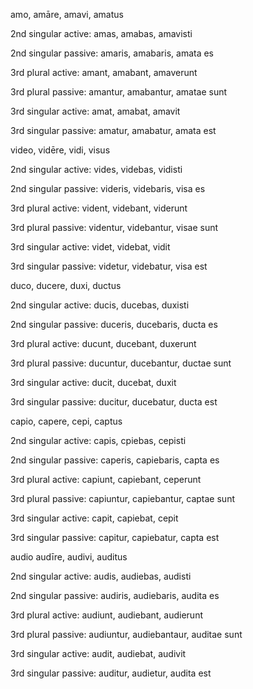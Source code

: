 amo, amāre, amavi, amatus

 2nd singular active: amas, amabas, amavisti
 
 2nd singular passive: amaris, amabaris, amata es
 
 3rd plural active: amant, amabant, amaverunt
 
 3rd plural passive: amantur, amabantur, amatae sunt
 
 3rd singular active: amat, amabat, amavit
 
 3rd singular passive: amatur, amabatur, amata est
 
video, vidēre, vidi, visus

2nd singular active: vides, videbas, vidisti 

 2nd singular passive: videris, videbaris, visa es
 
 3rd plural active: vident, videbant, viderunt
 
 3rd plural passive: videntur, videbantur, visae sunt
 
 3rd singular active: videt, videbat, vidit
 
 3rd singular passive: videtur, videbatur, visa est
 
duco, ducere, duxi, ductus

2nd singular active: ducis, ducebas, duxisti

2nd singular passive: duceris, ducebaris, ducta es
 
3rd plural active: ducunt, ducebant, duxerunt
 
3rd plural passive: ducuntur, ducebantur, ductae sunt 
 
3rd singular active: ducit, ducebat, duxit
 
3rd singular passive: ducitur, ducebatur, ducta est
 
capio, capere, cepi, captus

2nd singular active: capis, cpiebas, cepisti 

2nd singular passive: caperis, capiebaris, capta es
 
3rd plural active: capiunt, capiebant, ceperunt
 
3rd plural passive: capiuntur, capiebantur, captae sunt
 
3rd singular active: capit, capiebat, cepit
 
3rd singular passive: capitur, capiebatur, capta est

audio audīre, audivi, auditus

2nd singular active: audis, audiebas, audisti

2nd singular passive: audiris, audiebaris, audita es
 
3rd plural active: audiunt, audiebant, audierunt
 
3rd plural passive: audiuntur, audiebantaur, auditae sunt
 
3rd singular active: audit, audiebat, audivit
 
3rd singular passive: auditur, audietur, audita est
 
